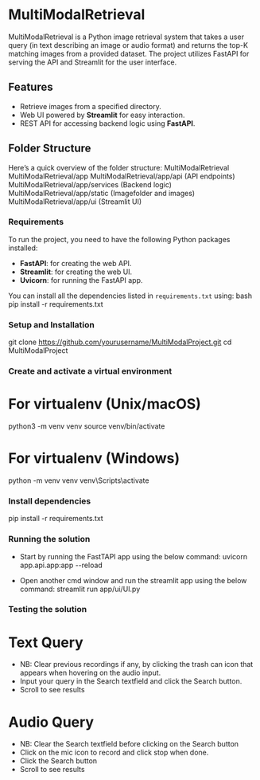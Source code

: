 # MultiModalRetrieval

MultiModalRetrieval is a Python image retrieval system that takes a user query (in text
describing an image or audio format) and returns the top-K matching images from a provided dataset.
The project utilizes FastAPI for serving the API and Streamlit for the user interface. 

## Features
- Retrieve images from a specified directory.
- Web UI powered by **Streamlit** for easy interaction.
- REST API for accessing backend logic using **FastAPI**.


## Folder Structure

Here’s a quick overview of the folder structure:
MultiModalRetrieval 
MultiModalRetrieval/app 
MultiModalRetrieval/app/api (API endpoints)
MultiModalRetrieval/app/services (Backend logic)
MultiModalRetrieval/app/static (Imagefolder and images)
MultiModalRetrieval/app/ui (Streamlit UI)



### Requirements

To run the project, you need to have the following Python packages installed:

- **FastAPI**: for creating the web API.
- **Streamlit**: for creating the web UI.
- **Uvicorn**: for running the FastAPI app.

You can install all the dependencies listed in `requirements.txt` using:
bash
pip install -r requirements.txt

### Setup and Installation
git clone https://github.com/yourusername/MultiModalProject.git
cd MultiModalProject


### Create and activate a virtual environment
# For virtualenv (Unix/macOS)
python3 -m venv venv
source venv/bin/activate

# For virtualenv (Windows)
python -m venv venv
venv\Scripts\activate


### Install dependencies
pip install -r requirements.txt


### Running the solution
- Start by running the FastTAPI app using the below command:
uvicorn app.api.app:app --reload

- Open another cmd window and run the streamlit app using the below command:
streamlit run app/ui/UI.py

### Testing the solution
# Text Query
- NB: Clear previous recordings if any, by clicking the trash can icon that appears when hovering on the audio input.
- Input your query in the Search textfield and click the Search button.
- Scroll to see results
# Audio Query
- NB: Clear the Search textfield before clicking on the Search button
- Click on the mic icon to record and click stop when done.
- Click the Search button
- Scroll to see results


